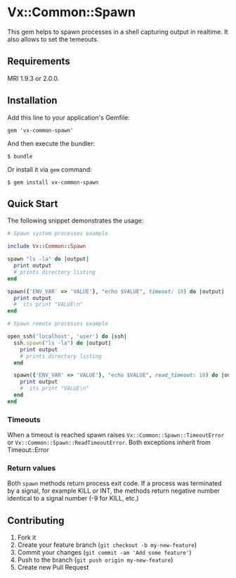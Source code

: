 # Vx::Common::Spawn

This gem helps to spawn processes in a shell capturing output in realtime.
It also allows to set the temeouts.

## Requirements

MRI 1.9.3 or 2.0.0.

## Installation

Add this line to your application's Gemfile:

    gem 'vx-common-spawn'

And then execute the bundler:

    $ bundle

Or install it via `gem` command:

    $ gem install vx-common-spawn

## Quick Start

The following snippet demonstrates the usage:

```ruby
# Spawn system processes example

include Vx::Common::Spawn

spawn "ls -la" do |output|
  print output
  # prints directory listing
end

spawn({'ENV_VAR' => 'VALUE'}, "echo $VALUE", timeout: 10) do |output|
  print output
  #  its print "VALUE\n"
end
```


```ruby
# Spawn remote processes example

open_ssh('localhost', 'user') do |ssh|
  ssh.spawn("ls -la") do |output|
    print output
    # prints directory listing
  end

  spawn({'ENV_VAR' => 'VALUE'}, "echo $VALUE", read_timeout: 10) do |output|
    print output
    #  its print "VALUE\n"
  end
end

```

### Timeouts

When a timeout is reached spawn raises ```Vx::Common::Spawn::TimeoutError``` or
```Vx::Common::Spawn::ReadTimeoutError```. Both exceptions inherit
from Timeout::Error

### Return values

Both ```spawn``` methods return process exit code. If a process was terminated by a signal, for example
KILL or INT, the methods return negative number identical to a signal number (-9 for KILL, etc.)

## Contributing

1. Fork it
2. Create your feature branch (`git checkout -b my-new-feature`)
3. Commit your changes (`git commit -am 'Add some feature'`)
4. Push to the branch (`git push origin my-new-feature`)
5. Create new Pull Request

